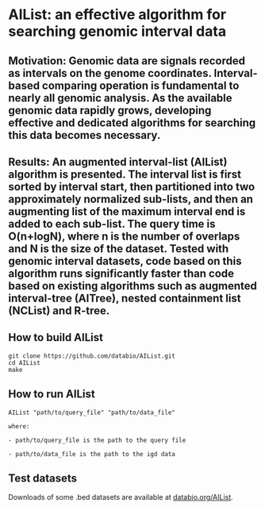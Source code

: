 # AIList: an effective algorithm for searching genomic interval data 

## Motivation: Genomic data are signals recorded as intervals on the genome coordinates. Interval-based comparing operation is fundamental to nearly all genomic analysis. As the available genomic data rapidly grows, developing effective and dedicated algorithms for searching this data becomes necessary. 

## Results: An augmented interval-list (AIList) algorithm is presented. The interval list is first sorted by interval start, then partitioned into two approximately normalized sub-lists, and then an augmenting list of the maximum interval end  is added to each sub-list. The query time is O(n+logN), where n is the number of overlaps and N is the size of the dataset. Tested with genomic interval datasets,  code based on this algorithm runs significantly faster than code based on existing algorithms such as augmented interval-tree (AITree), nested containment list (NCList) and R-tree.  

## How to build AIList

```
git clone https://github.com/databio/AIList.git
cd AIList
make
```

## How to run AIList

```
AIList "path/to/query_file" "path/to/data_file"

where:

- path/to/query_file is the path to the query file

- path/to/data_file is the path to the igd data

```

## Test datasets

Downloads of some .bed datasets are available at [databio.org/AIList](http://big.databio.org/AIList).


